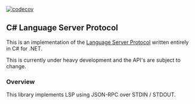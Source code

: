 [![codecov](https://codecov.io/gh/OmniSharp/csharp-language-server-protocol/branch/master/graph/badge.svg)](https://codecov.io/gh/OmniSharp/csharp-language-server-protocol)

## C# Language Server Protocol
This is an implementation of the [Language Server Protocol](https://github.com/Microsoft/language-server-protocol) written entirely in C# for .NET.

This is currently under heavy development and the API's are subject to change.

### Overview

This library implements LSP using JSON-RPC over STDIN / STDOUT.
